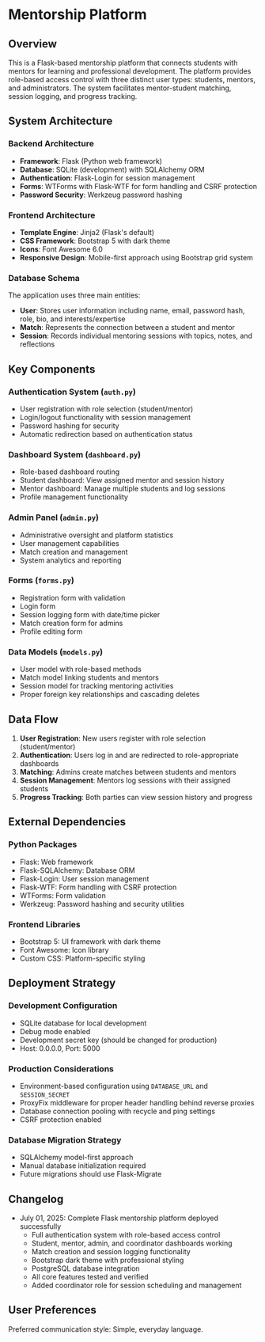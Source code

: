 # Mentorship Platform

## Overview

This is a Flask-based mentorship platform that connects students with mentors for learning and professional development. The platform provides role-based access control with three distinct user types: students, mentors, and administrators. The system facilitates mentor-student matching, session logging, and progress tracking.

## System Architecture

### Backend Architecture
- **Framework**: Flask (Python web framework)
- **Database**: SQLite (development) with SQLAlchemy ORM
- **Authentication**: Flask-Login for session management
- **Forms**: WTForms with Flask-WTF for form handling and CSRF protection
- **Password Security**: Werkzeug password hashing

### Frontend Architecture
- **Template Engine**: Jinja2 (Flask's default)
- **CSS Framework**: Bootstrap 5 with dark theme
- **Icons**: Font Awesome 6.0
- **Responsive Design**: Mobile-first approach using Bootstrap grid system

### Database Schema
The application uses three main entities:
- **User**: Stores user information including name, email, password hash, role, bio, and interests/expertise
- **Match**: Represents the connection between a student and mentor
- **Session**: Records individual mentoring sessions with topics, notes, and reflections

## Key Components

### Authentication System (`auth.py`)
- User registration with role selection (student/mentor)
- Login/logout functionality with session management
- Password hashing for security
- Automatic redirection based on authentication status

### Dashboard System (`dashboard.py`)
- Role-based dashboard routing
- Student dashboard: View assigned mentor and session history
- Mentor dashboard: Manage multiple students and log sessions
- Profile management functionality

### Admin Panel (`admin.py`)
- Administrative oversight and platform statistics
- User management capabilities
- Match creation and management
- System analytics and reporting

### Forms (`forms.py`)
- Registration form with validation
- Login form
- Session logging form with date/time picker
- Match creation form for admins
- Profile editing form

### Data Models (`models.py`)
- User model with role-based methods
- Match model linking students and mentors
- Session model for tracking mentoring activities
- Proper foreign key relationships and cascading deletes

## Data Flow

1. **User Registration**: New users register with role selection (student/mentor)
2. **Authentication**: Users log in and are redirected to role-appropriate dashboards
3. **Matching**: Admins create matches between students and mentors
4. **Session Management**: Mentors log sessions with their assigned students
5. **Progress Tracking**: Both parties can view session history and progress

## External Dependencies

### Python Packages
- Flask: Web framework
- Flask-SQLAlchemy: Database ORM
- Flask-Login: User session management
- Flask-WTF: Form handling with CSRF protection
- WTForms: Form validation
- Werkzeug: Password hashing and security utilities

### Frontend Libraries
- Bootstrap 5: UI framework with dark theme
- Font Awesome: Icon library
- Custom CSS: Platform-specific styling

## Deployment Strategy

### Development Configuration
- SQLite database for local development
- Debug mode enabled
- Development secret key (should be changed for production)
- Host: 0.0.0.0, Port: 5000

### Production Considerations
- Environment-based configuration using `DATABASE_URL` and `SESSION_SECRET`
- ProxyFix middleware for proper header handling behind reverse proxies
- Database connection pooling with recycle and ping settings
- CSRF protection enabled

### Database Migration Strategy
- SQLAlchemy model-first approach
- Manual database initialization required
- Future migrations should use Flask-Migrate

## Changelog
- July 01, 2025: Complete Flask mentorship platform deployed successfully
  - Full authentication system with role-based access control
  - Student, mentor, admin, and coordinator dashboards working
  - Match creation and session logging functionality
  - Bootstrap dark theme with professional styling
  - PostgreSQL database integration
  - All core features tested and verified
  - Added coordinator role for session scheduling and management

## User Preferences

Preferred communication style: Simple, everyday language.